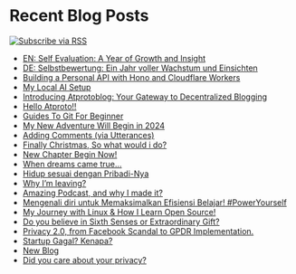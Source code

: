 # Recent Blog Posts

[![Subscribe via RSS](https://img.shields.io/badge/RSS-Subscribe-%23FFA500?logo=rss&style=flat-square)](https://skiddle.id/feed)


<!-- BLOG-POST-LIST:START -->
- [EN: Self Evaluation: A Year of Growth and Insight](http://skiddle.id/posts/3le7kasjsxc2a)
- [DE: Selbstbewertung: Ein Jahr voller Wachstum und Einsichten](http://skiddle.id/posts/3ledu6dnpqs2a)
- [Building a Personal API with Hono and Cloudflare Workers](http://skiddle.id/posts/3ldzlpg67ok2a)
- [My Local AI Setup](http://skiddle.id/posts/3ldsuecqpou25)
- [Introducing Atprotoblog: Your Gateway to Decentralized Blogging](http://skiddle.id/posts/3l6a5qv3s3k2q)
- [Hello Atproto!!](http://skiddle.id/posts/3l3v2c4quyz2s)
- [Guides To Git For Beginner](http://skiddle.id/blog/2024/Guides-To-Git-For-Beginner)
- [My New Adventure Will Begin in 2024](http://skiddle.id/blog/2023/My-New-Adventure-Will-Begin-in-2024)
- [Adding Comments &lpar;via Utterances&rpar;](http://skiddle.id/blog/2020/Adding-comments-via-utterances)
- [Finally Christmas, So what would i do?](https://medium.com/catatan-arcestia/finally-christmas-so-what-would-i-do-ca4d50c375aa?source=rss-8e9b96e06105------2)
- [New Chapter Begin Now!](http://skiddle.id/blog/2019/new-chapter-begin-now)
- [When dreams came true…](https://medium.com/just-a-piece-of-works/when-dreams-came-true-b552c635dd70?source=rss-8e9b96e06105------2)
- [Hidup sesuai dengan Pribadi-Nya](https://medium.com/catatan-arcestia/hidup-sesuai-dengan-pribadi-nya-3dcc0b7b9b0d?source=rss-8e9b96e06105------2)
- [Why I’m leaving?](https://medium.com/catatan-arcestia/why-i-leaving-bd41970c980d?source=rss-8e9b96e06105------2)
- [Amazing Podcast, and why I made it?](https://medium.com/catatan-arcestia/amazing-podcast-and-why-i-made-it-f5c26673aee8?source=rss-8e9b96e06105------2)
- [Mengenali diri untuk Memaksimalkan Efisiensi Belajar! #PowerYourself](https://medium.com/catatan-arcestia/mengenali-diri-untuk-memaksimalkan-efisiensi-belajar-poweryourself-67abe80f8cbc?source=rss-8e9b96e06105------2)
- [My Journey with Linux &amp; How I Learn Open Source!](https://medium.com/catatan-arcestia/my-journey-with-linux-how-i-learn-open-source-282c5e063cc9?source=rss-8e9b96e06105------2)
- [Do you believe in Sixth Senses or Extraordinary Gift?](https://medium.com/catatan-arcestia/do-you-believe-in-sixth-senses-or-extraordinary-gift-b04265d66cb7?source=rss-8e9b96e06105------2)
- [Privacy 2.0, from Facebook Scandal to GPDR Implementation.](https://medium.com/catatan-arcestia/privacy-2-0-from-facebook-scandal-to-gpdr-implementation-7f33b266dc30?source=rss-8e9b96e06105------2)
- [Startup Gagal? Kenapa?](http://skiddle.id/blog/2018/Startup-gagal-lagi)
- [New Blog](http://skiddle.id/blog/2018/New-Blog)
- [Did you care about your privacy?](https://medium.com/catatan-arcestia/did-you-care-about-your-privacy-ab4594db3e8d?source=rss-8e9b96e06105------2)
<!-- BLOG-POST-LIST:END -->
